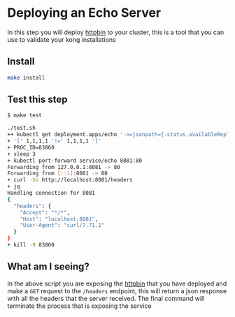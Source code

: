 # Deploying an Echo Server

In this step you will deploy [httpbin](https://httpbin.org/) to your cluster, this is a tool that you can use to validate your kong installations

## Install

```bash
make install
```

## Test this step

```bash
$ make test

./test.sh
++ kubectl get deployment.apps/echo '-o=jsonpath={.status.availableReplicas},{.status.readyReplicas},{.status.replicas},{.status.updatedReplicas}'
+ '[' 1,1,1,1 '!=' 1,1,1,1 ']'
+ PROC_ID=83860
+ sleep 3
+ kubectl port-forward service/echo 8081:80
Forwarding from 127.0.0.1:8081 -> 80
Forwarding from [::1]:8081 -> 80
+ curl -Ss http://localhost:8081/headers
+ jq
Handling connection for 8081
{
  "headers": {
    "Accept": "*/*",
    "Host": "localhost:8081",
    "User-Agent": "curl/7.71.1"
  }
}
+ kill -9 83860
```

## What am I seeing?

In the above script you are exposing the [httpbin](https://httpbin.org/) that you have deployed and make a `GET` request to the `/headers` endpoint, this will return a json response with all the headers that the server received. The final command will terminate the process that is exposing the service
